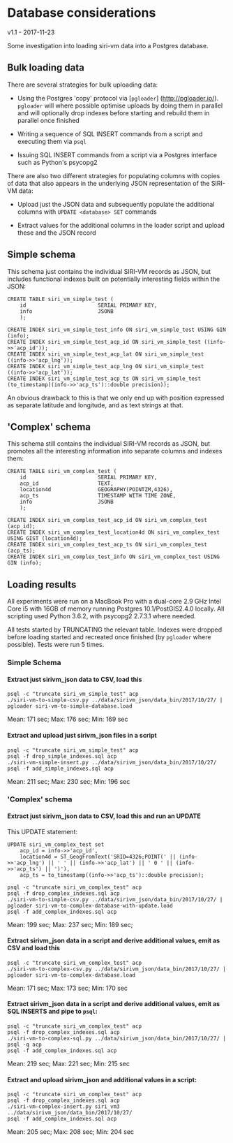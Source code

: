 Database considerations
=======================

v1.1 - 2017-11-23

Some investigation into loading siri-vm data into a Postgres database.

Bulk loading data
-----------------

There are several strategies for bulk uploading data:

* Using the Postgres 'copy' protocol via [`pgloader`]
(http://pgloader.io/). `pgloader` will where possible optimise uploads
by doing them in parallel and will optionally drop indexes before
starting and rebuild them in parallel once finished

* Writing a sequence of SQL INSERT commands from a script and executing
them via `psql`

* Issuing SQL INSERT commands from a script via a Postgres interface
such as Python's psycopg2

There are also two different strategies for populating columns with
copies of data that also appears in the underlying JSON representation
of the SIRI-VM data:

* Upload just the JSON data and subsequently populate the additional columns
with `UPDATE <database> SET` commands

* Extract values for the additional columns in the loader script and
upload these and the JSON record

Simple schema
-------------

This schema just contains the individual SIRI-VM records as JSON, but
includes  functional indexes built on potentially interesting fields
within the JSON:

```
CREATE TABLE siri_vm_simple_test (
    id                       SERIAL PRIMARY KEY,
    info                     JSONB
    );

CREATE INDEX siri_vm_simple_test_info ON siri_vm_simple_test USING GIN (info);
CREATE INDEX siri_vm_simple_test_acp_id ON siri_vm_simple_test ((info->>'acp_id'));
CREATE INDEX siri_vm_simple_test_acp_lat ON siri_vm_simple_test ((info->>'acp_lng'));
CREATE INDEX siri_vm_simple_test_acp_lng ON siri_vm_simple_test ((info->>'acp_lat'));
CREATE INDEX siri_vm_simple_test_acp_ts ON siri_vm_simple_test (to_timestamp((info->>'acp_ts')::double precision));
```

An obvious drawback to this is that we only end up with position expressed 
as separate latitude and longitude, and as text strings at that.

'Complex' schema
----------------

This schema still contains the individual SIRI-VM records as JSON, but
promotes all the interesting information into separate columns and
indexes them:

```
CREATE TABLE siri_vm_complex_test (
    id                       SERIAL PRIMARY KEY,
    acp_id                   TEXT,
    location4d               GEOGRAPHY(POINTZM,4326),
    acp_ts                   TIMESTAMP WITH TIME ZONE,
    info                     JSONB
    );

CREATE INDEX siri_vm_complex_test_acp_id ON siri_vm_complex_test (acp_id);
CREATE INDEX siri_vm_complex_test_location4d ON siri_vm_complex_test USING GIST (location4d);
CREATE INDEX siri_vm_complex_test_acp_ts ON siri_vm_complex_test (acp_ts);
CREATE INDEX siri_vm_complex_test_info ON siri_vm_complex_test USING GIN (info);
```

Loading results
---------------

All experiments were run on a MacBook Pro with a dual-core 2.9 GHz Intel
Core i5 with 16GB of memory running Postgres 10.1/PostGIS2.4.0 locally.
All scripting used Python 3.6.2, with psycopg2 2.7.3.1 where needed.

All tests started by TRUNCATING the relevant table. Indexes were dropped
before loading started and recreated once finished (by `pgloader` where
possible). Tests were run 5 times.

### Simple Schema

#### Extract just sirivm_json data to CSV, load this

```
psql -c "truncate siri_vm_simple_test" acp
./siri-vm-to-simple-csv.py ../data/sirivm_json/data_bin/2017/10/27/ | pgloader siri-vm-to-simple-database.load
```

Mean: 171 sec;
Max: 176 sec;
Min: 169 sec

#### Extract and upload just sirivm_json files in a script

```
psql -c "truncate siri_vm_simple_test" acp
psql -f drop_simple_indexes.sql acp
./siri-vm-simple-insert.py ../data/sirivm_json/data_bin/2017/10/27/
psql -f add_simple_indexes.sql acp
```

Mean: 211 sec;
Max: 230 sec;
Min: 196 sec

### 'Complex' schema

#### Extract just sirivm_json data to CSV, load this and run an UPDATE

This UPDATE statement:

```
UPDATE siri_vm_complex_test set
    acp_id = info->>'acp_id',
    location4d = ST_GeogFromText('SRID=4326;POINT(' || (info->>'acp_lng') || ' ' || (info->>'acp_lat') || ' 0 ' || (info->>'acp_ts') || ')'),
    acp_ts = to_timestamp((info->>'acp_ts')::double precision);
```

```
psql -c "truncate siri_vm_complex_test" acp
psql -f drop_complex_indexes.sql acp
./siri-vm-to-simple-csv.py ../data/sirivm_json/data_bin/2017/10/27/ | pgloader siri-vm-to-complex-database-with-update.load
psql -f add_complex_indexes.sql acp
```

Mean: 199 sec;
Max: 237 sec;
Min: 189 sec;

#### Extract sirivm_json data in a script and derive additional values, emit as CSV and load this

```
psql -c "truncate siri_vm_complex_test" acp
./siri-vm-to-complex-csv.py ../data/sirivm_json/data_bin/2017/10/27/ | pgloader siri-vm-to-complex-database.load
```

Mean: 171 sec;
Max: 173 sec;
Min: 170 sec

#### Extract sirivm_json data in a script and derive additional values, emit as SQL INSERTS and pipe to `psql`:

```
psql -c "truncate siri_vm_complex_test" acp
psql -f drop_complex_indexes.sql acp
./siri-vm-to-complex-sql.py ../data/sirivm_json/data_bin/2017/10/27/ | psql -q acp
psql -f add_complex_indexes.sql acp
```

Mean: 219 sec;
Max: 221 sec;
Min: 215 sec

#### Extract and upload sirivm_json and additional values in a script:

```
psql -c "truncate siri_vm_complex_test" acp
psql -f drop_complex_indexes.sql acp
./siri-vm-complex-insert.py siri_vm3 ../data/sirivm_json/data_bin/2017/10/27/
psql -f add_complex_indexes.sql acp
```

Mean: 205 sec;
Max: 208 sec;
Min: 204 sec

